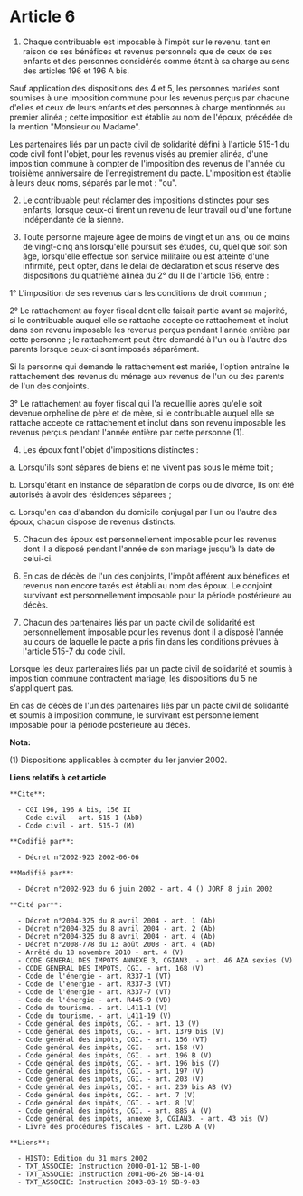 # Article 6

1. Chaque contribuable est imposable à l'impôt sur le revenu, tant en raison de ses bénéfices et revenus personnels que de
ceux de ses enfants et des personnes considérés comme étant à sa charge au sens des articles 196 et 196 A bis.

Sauf application des dispositions des 4 et 5, les personnes mariées sont soumises à une imposition commune pour les revenus
perçus par chacune d'elles et ceux de leurs enfants et des personnes à charge mentionnés au premier alinéa ; cette imposition
est établie au nom de l'époux, précédée de la mention "Monsieur ou Madame".

Les partenaires liés par un pacte civil de solidarité défini à l'article 515-1 du code civil font l'objet, pour les revenus
visés au premier alinéa, d'une imposition commune à compter de l'imposition des revenus de l'année du troisième anniversaire
de l'enregistrement du pacte. L'imposition est établie à leurs deux noms, séparés par le mot : "ou".

2. Le contribuable peut réclamer des impositions distinctes pour ses enfants, lorsque ceux-ci tirent un revenu de leur
travail ou d'une fortune indépendante de la sienne.

3. Toute personne majeure âgée de moins de vingt et un ans, ou de moins de vingt-cinq ans lorsqu'elle poursuit ses études,
ou, quel que soit son âge, lorsqu'elle effectue son service militaire ou est atteinte d'une infirmité, peut opter, dans le
délai de déclaration et sous réserve des dispositions du quatrième alinéa du 2° du II de l'article 156, entre :

1° L'imposition de ses revenus dans les conditions de droit commun ;

2° Le rattachement au foyer fiscal dont elle faisait partie avant sa majorité, si le contribuable auquel elle se rattache
accepte ce rattachement et inclut dans son revenu imposable les revenus perçus pendant l'année entière par cette personne ;
le rattachement peut être demandé à l'un ou à l'autre des parents lorsque ceux-ci sont imposés séparément.

Si la personne qui demande le rattachement est mariée, l'option entraîne le rattachement des revenus du ménage aux revenus de
l'un ou des parents de l'un des conjoints.

3° Le rattachement au foyer fiscal qui l'a recueillie après qu'elle soit devenue orpheline de père et de mère, si le
contribuable auquel elle se rattache accepte ce rattachement et inclut dans son revenu imposable les revenus perçus pendant
l'année entière par cette personne (1).

4. Les époux font l'objet d'impositions distinctes :

a. Lorsqu'ils sont séparés de biens et ne vivent pas sous le même toit ;

b. Lorsqu'étant en instance de séparation de corps ou de divorce, ils ont été autorisés à avoir des résidences séparées ;

c. Lorsqu'en cas d'abandon du domicile conjugal par l'un ou l'autre des époux, chacun dispose de revenus distincts.

5. Chacun des époux est personnellement imposable pour les revenus dont il a disposé pendant l'année de son mariage jusqu'à
la date de celui-ci.

6. En cas de décès de l'un des conjoints, l'impôt afférent aux bénéfices et revenus non encore taxés est établi au nom des
époux. Le conjoint survivant est personnellement imposable pour la période postérieure au décès.

7. Chacun des partenaires liés par un pacte civil de solidarité est personnellement imposable pour les revenus dont il a
disposé l'année au cours de laquelle le pacte a pris fin dans les conditions prévues à l'article 515-7 du code civil.

Lorsque les deux partenaires liés par un pacte civil de solidarité et soumis à imposition commune contractent mariage, les
dispositions du 5 ne s'appliquent pas.

En cas de décès de l'un des partenaires liés par un pacte civil de solidarité et soumis à imposition commune, le survivant
est personnellement imposable pour la période postérieure au décès.

**Nota:**

(1) Dispositions applicables à compter du 1er janvier 2002.

**Liens relatifs à cet article**

	**Cite**:

	  - CGI 196, 196 A bis, 156 II
	  - Code civil - art. 515-1 (AbD)
	  - Code civil - art. 515-7 (M)

	**Codifié par**:

	  - Décret n°2002-923 2002-06-06

	**Modifié par**:

	  - Décret n°2002-923 du 6 juin 2002 - art. 4 () JORF 8 juin 2002

	**Cité par**:

	  - Décret n°2004-325 du 8 avril 2004 - art. 1 (Ab)
	  - Décret n°2004-325 du 8 avril 2004 - art. 2 (Ab)
	  - Décret n°2004-325 du 8 avril 2004 - art. 4 (Ab)
	  - Décret n°2008-778 du 13 août 2008 - art. 4 (Ab)
	  - Arrêté du 18 novembre 2010 - art. 4 (V)
	  - CODE GENERAL DES IMPOTS ANNEXE 3, CGIAN3. - art. 46 AZA sexies (V)
	  - CODE GENERAL DES IMPOTS, CGI. - art. 168 (V)
	  - Code de l'énergie - art. R337-1 (VT)
	  - Code de l'énergie - art. R337-3 (VT)
	  - Code de l'énergie - art. R337-7 (VT)
	  - Code de l'énergie - art. R445-9 (VD)
	  - Code du tourisme. - art. L411-1 (V)
	  - Code du tourisme. - art. L411-19 (V)
	  - Code général des impôts, CGI. - art. 13 (V)
	  - Code général des impôts, CGI. - art. 1379 bis (V)
	  - Code général des impôts, CGI. - art. 156 (VT)
	  - Code général des impôts, CGI. - art. 158 (V)
	  - Code général des impôts, CGI. - art. 196 B (V)
	  - Code général des impôts, CGI. - art. 196 bis (V)
	  - Code général des impôts, CGI. - art. 197 (V)
	  - Code général des impôts, CGI. - art. 203 (V)
	  - Code général des impôts, CGI. - art. 239 bis AB (V)
	  - Code général des impôts, CGI. - art. 7 (V)
	  - Code général des impôts, CGI. - art. 8 (V)
	  - Code général des impôts, CGI. - art. 885 A (V)
	  - Code général des impôts, annexe 3, CGIAN3. - art. 43 bis (V)
	  - Livre des procédures fiscales - art. L286 A (V)

	**Liens**:

	  - HISTO: Edition du 31 mars 2002
	  - TXT_ASSOCIE: Instruction 2000-01-12 5B-1-00
	  - TXT_ASSOCIE: Instruction 2001-06-26 5B-14-01
	  - TXT_ASSOCIE: Instruction 2003-03-19 5B-9-03
